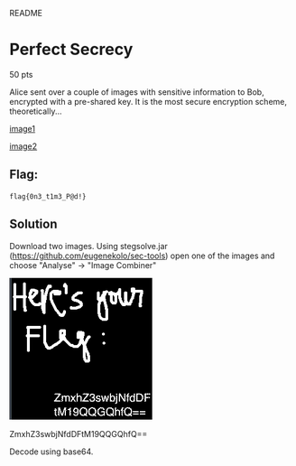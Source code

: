 README

# Perfect Secrecy
50 pts

Alice sent over a couple of images with sensitive information to Bob, encrypted with a pre-shared key. It is the most secure encryption scheme, theoretically...

[image1](image1.png)

[image2](image2.png)

## Flag:
```shell
flag{0n3_t1m3_P@d!}
```

## Solution
Download two images. Using stegsolve.jar (https://github.com/eugenekolo/sec-tools)
open one of the images and choose  "Analyse" -> "Image Combiner"

![bf146b470fa4f97731802eff127d26c6.png](../../_resources/85418751d2f847c5ad868f0ec4182bdf.png)

ZmxhZ3swbjNfdDFtM19QQGQhfQ==

Decode using base64.
